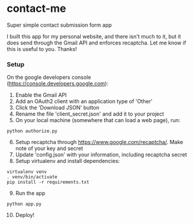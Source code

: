 # contact-me
Super simple contact submission form app

I built this app for my personal website, and there isn't much to it, but it
does send through the Gmail API and enforces recaptcha. Let me know if this is
useful to you. Thanks!

### Setup

On the google developers console (https://console.developers.google.com):

1. Enable the Gmail API
2. Add an OAuth2 client with an application type of 'Other'
3. Click the 'Download JSON' button
4. Rename the file 'client_secret.json' and add it to your project
5. On your local machine (somewhere that can load a web page), run:

```
python authorize.py
```

6. Setup recaptcha through https://www.google.com/recaptcha/. Make note of your key and secret
7. Update 'config.json' with your information, including recaptcha secret
8. Setup virtualenv and install dependencies:

```
virtualenv venv
. venv/bin/activate
pip install -r requirements.txt
```

9. Run the app

```
python app.py
```

10. Deploy!
